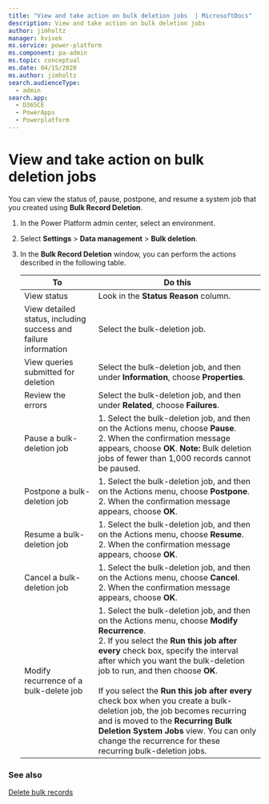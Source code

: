 ```yaml
---
title: "View and take action on bulk deletion jobs  | MicrosoftDocs"
description: View and take action on bulk deletion jobs
author: jimholtz
manager: kvivek
ms.service: power-platform
ms.component: pa-admin
ms.topic: conceptual
ms.date: 04/15/2020
ms.author: jimholtz
search.audienceType: 
  - admin
search.app: 
  - D365CE
  - PowerApps
  - Powerplatform
---
```

# View and take action on bulk deletion jobs

You can view the status of, pause, postpone, and resume a system job that you created using **Bulk Record Deletion**.  
  
1. In the Power Platform admin center, select an environment. 

2. Select **Settings** > **Data management** > **Bulk deletion**.  
  
3. In the **Bulk Record Deletion** window, you can perform the actions described in the following table.  
  
   |To|Do this|  
   |--------|-------------|  
   |View status|Look in the **Status Reason** column.|  
   |View detailed status, including success and failure information|Select the bulk-deletion job.|  
   |View queries submitted for deletion|Select the bulk-deletion job, and then under **Information**, choose **Properties**.|  
   |Review the errors|Select the bulk-deletion job, and then under **Related**, choose **Failures**.|  
   |Pause a bulk-deletion job|1.  Select the bulk-deletion job, and then on the Actions menu, choose **Pause**.<br />2.  When the confirmation message appears, choose **OK**. **Note:**  Bulk deletion jobs of fewer than 1,000 records cannot be paused.|  
   |Postpone a bulk-deletion job|1.  Select the bulk-deletion job, and then on the Actions menu, choose **Postpone**.<br />2.  When the confirmation message appears, choose **OK**.|  
   |Resume a bulk-deletion job|1.  Select the bulk-deletion job, and then on the Actions menu, choose **Resume**.<br />2.  When the confirmation message appears, choose **OK**.|  
   |Cancel a bulk-deletion job|1.  Select the bulk-deletion job, and then on the Actions menu, choose **Cancel**.<br />2.  When the confirmation message appears, choose **OK**.|  
   |Modify recurrence of a bulk-delete job|1.  Select the bulk-deletion job, and then on the Actions menu, choose **Modify Recurrence**.<br />2.  If you select the **Run this job after every** check box, specify the interval after which you want the bulk-deletion job to run, and then choose **OK**.<br /><br /> If you select the **Run this job after every** check box when you create a bulk-deletion job, the job becomes recurring and is moved to the **Recurring Bulk Deletion System Jobs** view. You can only change the recurrence for these recurring bulk-deletion jobs.|  
  
### See also  
 [Delete bulk records](delete-bulk-records.md)
